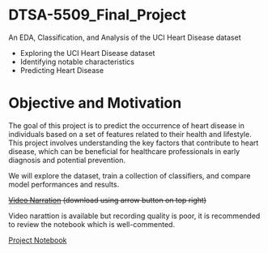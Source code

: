 # DTSA-5509_Final_Project
An EDA, Classification, and Analysis of the UCI Heart Disease dataset

- Exploring the UCI Heart Disease dataset
- Identifying notable characteristics
- Predicting Heart Disease

# Objective and Motivation

The goal of this project is to predict the occurrence of heart disease in individuals based on a set of features related to their health and lifestyle. This project involves understanding the key factors that contribute to heart disease, which can be beneficial for healthcare professionals in early diagnosis and potential prevention.

We will explore the dataset, train a collection of classifiers, and compare model performances and results.



~~[Video Narration](https://github.com/wahargis/DTSA-5509_Final_Project/blob/main/DTSA_5509-Screen_Record_Narration_Project_Summary_Compressed_h264.mp4) (download using arrow button on top right)~~ 

Video narattion is available but recording quality is poor, it is recommended to review the notebook which is well-commented.

[Project Notebook](https://github.com/wahargis/DTSA-5509_Final_Project/blob/main/DTSA_5509-Supervised_Learning_Final_Project-UCI_Heart_Disease_Classifier-v2-no_cuML.ipynb)
